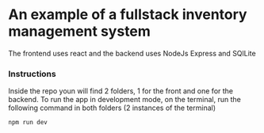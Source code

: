 # An example of a fullstack inventory management system
The frontend uses react and the backend uses NodeJs Express and SQlLite

### Instructions
Inside the repo youn will find 2 folders, 1 for the front and one for the backend. To run the app in development mode, on the terminal, 
run the following command in both folders (2 instances of the terminal)

```
npm run dev
```
